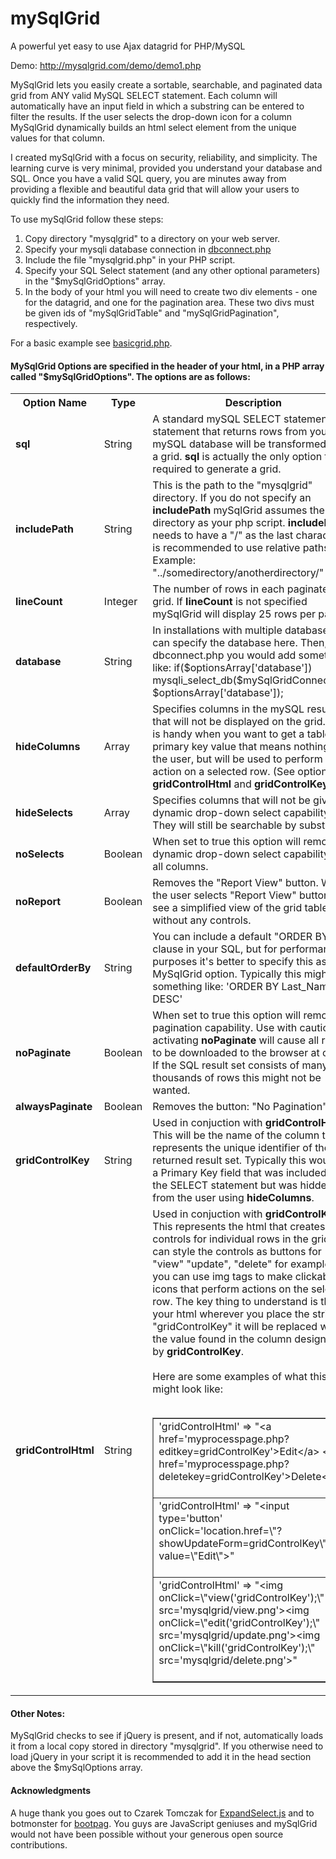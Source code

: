 # mySqlGrid
A powerful yet easy to use Ajax datagrid for PHP/MySQL

Demo: http://mysqlgrid.com/demo/demo1.php

MySqlGrid lets you easily create a sortable, searchable, and paginated data grid from ANY valid MySQL SELECT statement.  Each column will automatically have an input field in which a substring can be entered to filter the results.  If the user selects the drop-down icon for a column MySqlGrid dynamically builds an html select element from the unique values for that column.

I created mySqlGrid with a focus on security, reliability, and simplicity.  The learning curve is very minimal, provided you understand your database and SQL.  Once you have a valid SQL query, you are minutes away from providing a flexible and beautiful data grid that will allow your users to quickly find the information they need.

To use mySqlGrid follow these steps:<br>
1. Copy directory "mysqlgrid" to a directory on your web server.<br> 
2. Specify your mysqli database connection in <a href="https://github.com/escalibore/mySqlGrid/blob/master/mysqlgrid/dbconnect.php">dbconnect.php</a><br>
3. Include the file "mysqlgrid.php" in your PHP script.<br> 
4. Specify your SQL Select statement (and any other optional parameters) in the "$mySqlGridOptions" array.  
5. In the body of your html you will need to create two div elements - one for the datagrid, and one for the pagination area.  These two divs must be given ids of "mySqlGridTable" and "mySqlGridPagination", respectively.<br>  

For a basic example see <a href="https://github.com/escalibore/mySqlGrid/blob/master/basicgrid.php">basicgrid.php</a>.

<h4>MySqlGrid Options are specified in the header of your html, in a PHP array called "$mySqlGridOptions".  The options are as follows:</h4>
<table>
<tr><th>Option Name</th><th>Type</th><th>Description</th></tr>
<tr><td><b>sql</b></td><td>String</td><td>A standard mySQL SELECT statement.  Any statement that returns rows from your mySQL database will be transformed into a grid.  <b>sql</b> is actually the only option that is required to generate a grid.</td></tr>
<tr><td><b>includePath</b></td><td>String</td><td>This is the path to the "mysqlgrid" directory. If you do not specify an <b>includePath</b> mySqlGrid assumes the same directory as your php script.  <b>includePath</b> needs to have a "/" as the last character.  It is recommended to use relative paths.  Example: "../somedirectory/anotherdirectory/"</td></tr>
<tr><td><b>lineCount</b></td><td>Integer</td><td>The number of rows in each paginated grid.  If <b>lineCount</b> is not specified mySqlGrid will display 25 rows per page.</td></tr>

<tr><td><b>database</b></td><td>String</td><td>In installations with multiple databases you can specify the database here.  Then, in dbconnect.php you would add something like: if($optionsArray['database']) mysqli_select_db($mySqlGridConnection, $optionsArray['database']);</td></tr>

<tr><td><b>hideColumns</b></td><td>Array</td><td>Specifies columns in the mySQL result set that will not be displayed on the grid.  This is handy when you want to get a table's primary key value that means nothing to the user, but will be used to perform an action on a selected row. (See options <b>gridControlHtml</b> and <b>gridControlKey</b>)</td></tr>
<tr><td><b>hideSelects</b></td><td>Array</td><td>Specifies columns that will not be given dynamic drop-down select capability.  They will still be searchable by substring.</td></tr>
<tr><td><b>noSelects</b></td><td>Boolean</td><td>When set to true this option will remove dynamic drop-down select capability from all columns.</td></tr>

<tr><td><b>noReport</b></td><td>Boolean</td><td>Removes the "Report View" button. When the user selects "Report View" button they see a simplified view of the grid table without any controls.</td></tr>


<tr><td><b>defaultOrderBy</b></td><td>String</td><td>You can include a default "ORDER BY" clause in your SQL, but for performance purposes it's better to specify this as a MySqlGrid option. Typically this might look something like: 'ORDER BY Last_Name DESC'</td></tr>



<tr><td><b>noPaginate</b></td><td>Boolean</td><td>When set to true this option will remove pagination capability. Use with caution: activating <b>noPaginate</b> will cause all rows to be downloaded to the browser at once. If the SQL result set consists of many thousands of rows this might not be wanted.</td></tr>
<tr><td><b>alwaysPaginate</b></td><td>Boolean</td><td>Removes the button: "No Pagination"</td></tr>
<tr><td><b>gridControlKey</b></td><td>String</td><td>Used in conjuction with <b>gridControlHtml</b>. This will be the name of the column that represents the unique identifier of the returned result set. Typically this would be a Primary Key field that was included in the SELECT statement but was hidden from the user using <b>hideColumns</b>.</td></tr>
<tr><td><b>gridControlHtml</b></td><td>String</td><td>Used in conjuction with <b>gridControlKey</b>. This represents the html that creates controls for individual rows in the grid.  You can style the controls as buttons for "view" "update", "delete" for example.  Or you can use img tags to make clickable icons that perform actions on the selected row.  The key thing to understand is that in your html wherever you place the string: "gridControlKey" it will be replaced with the value found in the column designated by <b>gridControlKey</b>.<br><br>Here are some examples of what this might look like:<br><br>
<table border="1"><tr><td>
'gridControlHtml' =&gt; &quot;&lt;a href='myprocesspage.php?editkey=gridControlKey'&gt;Edit&lt;/a&gt; &lt;a href='myprocesspage.php?deletekey=gridControlKey'&gt;Delete&lt;/a&gt;&quot;<br><br>
</td></tr>
<tr><td>
'gridControlHtml' =&gt; &quot;&lt;input type='button' onClick='location.href=\&quot;?showUpdateForm=gridControlKey\&quot;' value=\&quot;Edit\&quot;&gt;&quot;<br><br>
</td></tr>
<tr><td>
'gridControlHtml' =&gt; &quot;&lt;img onClick=\&quot;view('gridControlKey');\&quot; src='mysqlgrid/view.png'&gt;&lt;img onClick=\&quot;edit('gridControlKey');\&quot; src='mysqlgrid/update.png'&gt;&lt;img onClick=\&quot;kill('gridControlKey');\&quot; src='mysqlgrid/delete.png'&gt;&quot;<br><br>
</td></tr>
</table>
</td></tr>
</table>
<h4>Other Notes:</h4>
MySqlGrid checks to see if jQuery is present, and if not, automatically loads it from a local copy stored in directory "mysqlgrid". If you otherwise need to load jQuery in your script it is recommended to add it in the head section above the $mySqlOptions array.
<h4>Acknowledgments</h4>
A huge thank you goes out to Czarek Tomczak for <a href="https://code.google.com/p/expandselect/">ExpandSelect.js</a> and to botmonster for <a href="http://botmonster.com/jquery-bootpag/#.VZqNtvlViko">bootpag</a>.  You guys are JavaScript geniuses and mySqlGrid would not have been possible without your generous open source contributions.







